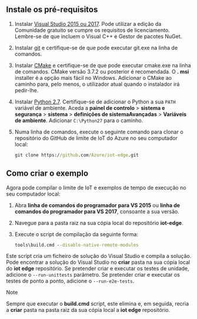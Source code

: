 ## <a name="install-the-prerequisites"></a>Instale os pré-requisitos

1. Instalar [Visual Studio 2015 ou 2017](https://www.visualstudio.com). Pode utilizar a edição da Comunidade gratuito se cumpre os requisitos de licenciamento. Lembre-se de que incluem o Visual C++ e Gestor de pacotes NuGet.

1. Instalar [git](http://www.git-scm.com) e certifique-se de que pode executar git.exe na linha de comandos.

1. Instalar [CMake](https://cmake.org/download/) e certifique-se de que pode executar cmake.exe na linha de comandos. CMake versão 3.7.2 ou posterior é recomendada. O **. msi** installer é a opção mais fácil no Windows. Adicionar o CMake ao caminho para, pelo menos, o utilizador atual quando o instalador irá pedir-lhe.

1. Instalar [Python 2.7](https://www.python.org/downloads/release/python-27). Certifique-se de adicionar o Python a sua `PATH` variável de ambiente. Aceda a **painel de controlo** > **sistema e segurança** > **sistema** > **definições de sistemaAvançadas**  >  **Variáveis de ambiente**. Adicionar `C:\Python27` para o caminho. 

1. Numa linha de comandos, execute o seguinte comando para clonar o repositório do GitHub de limite de IoT do Azure no seu computador local:

    ```cmd
    git clone https://github.com/Azure/iot-edge.git
    ```

## <a name="how-to-build-the-sample"></a>Como criar o exemplo

Agora pode compilar o limite de IoT e exemplos de tempo de execução no seu computador local:

1. Abra **linha de comandos do programador para VS 2015** ou **linha de comandos do programador para VS 2017**, consoante a sua versão.

1. Navegue para a pasta raiz na sua cópia local do repositório **iot-edge**.

1. Execute o script de compilação da seguinte forma:

    ```cmd
    tools\build.cmd --disable-native-remote-modules
    ```

Este script cria um ficheiro de solução do Visual Studio e compila a solução. Pode encontrar a solução do Visual Studio no **criar** pasta na sua cópia local do **iot edge** repositório. Se pretender criar e executar os testes de unidade, adicione o `--run-unittests` parâmetro. Se pretender criar e executar os testes de ponto a ponto, adicione o `--run-e2e-tests`.

> [!NOTE]
> Sempre que executar o **build.cmd** script, este elimina e, em seguida, recria a **criar** pasta na pasta raiz da sua cópia local a **iot edge** repositório.